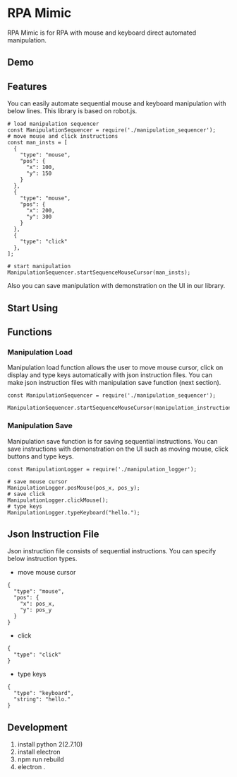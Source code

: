 # RPA Mimic

RPA Mimic is for RPA with mouse and keyboard direct automated manipulation.

## Demo

## Features

You can easily automate sequential mouse and keyboard manipulation with below lines.
This library is based on robot.js.

```
# load manipulation sequencer
const ManipulationSequencer = require('./manipulation_sequencer');
# move mouse and click instructions
const man_insts = [
  {
    "type": "mouse",
    "pos": {
      "x": 100,
      "y": 150
    }
  },
  {
    "type": "mouse",
    "pos": {
      "x": 200,
      "y": 300
    }
  },
  {
    "type": "click"
  },
];

# start manipulation
ManipulationSequencer.startSequenceMouseCursor(man_insts);
```

Also you can save manipulation with demonstration on the UI in our library.

## Start Using

## Functions

### Manipulation Load

Manipulation load function allows the user to move mouse cursor, click on display and type keys automatically with json instruction files.
You can make json instruction files with manipulation save function (next section).

```
const ManipulationSequencer = require('./manipulation_sequencer');

ManipulationSequencer.startSequenceMouseCursor(manipulation_instructions);
```

### Manipulation Save

Manipulation save function is for saving sequential instructions.
You can save instructions with demonstration on the UI such as moving mouse, click buttons and type keys.

```
const ManipulationLogger = require('./manipulation_logger');

# save mouse cursor
ManipulationLogger.posMouse(pos_x, pos_y);
# save click
ManipulationLogger.clickMouse();
# type keys
ManipulationLogger.typeKeyboard("hello.");
```

## Json Instruction File

Json instruction file consists of sequential instructions.
You can specify below instruction types.

* move mouse cursor

```
{
  "type": "mouse",
  "pos": {
    "x": pos_x,
    "y": pos_y
  }
}
```

* click

```
{
  "type": "click"
}
```

* type keys

```
{
  "type": "keyboard",
  "string": "hello."
}
```

## Development

1. install python 2(2.7.10)
2. install electron
3. npm run rebuild
4. electron .
